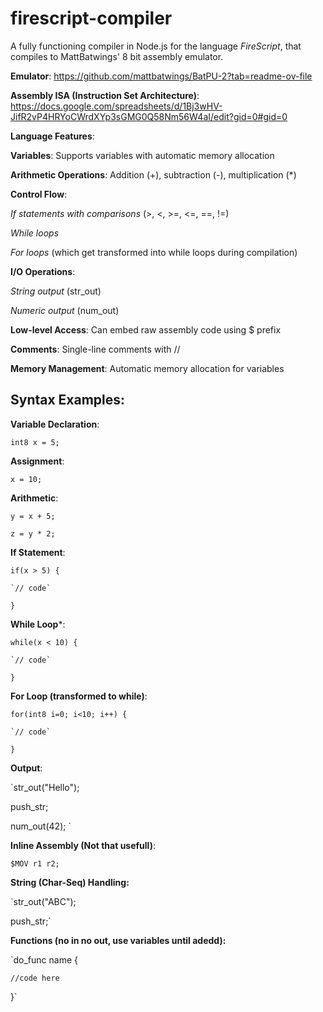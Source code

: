 # firescript-compiler
A fully functioning compiler in Node.js for the language _FireScript_, that compiles to MattBatwings' 8 bit assembly emulator.

**Emulator**: https://github.com/mattbatwings/BatPU-2?tab=readme-ov-file

**Assembly ISA (Instruction Set Architecture)**: https://docs.google.com/spreadsheets/d/1Bj3wHV-JifR2vP4HRYoCWrdXYp3sGMG0Q58Nm56W4aI/edit?gid=0#gid=0



**Language Features**:

**Variables**: Supports variables with automatic memory allocation

**Arithmetic Operations**: Addition (+), subtraction (-), multiplication (*)

**Control Flow**:

  *If statements with comparisons* (>, <, >=, <=, ==, !=)

  *While loops*

  *For loops* (which get transformed into while loops during compilation)

**I/O Operations**:

  *String output* (str_out)

  *Numeric output* (num_out)

**Low-level Access**: Can embed raw assembly code using $ prefix

**Comments**: Single-line comments with //

**Memory Management**: Automatic memory allocation for variables

## Syntax Examples:

**Variable Declaration**:

`int8 x = 5;`

**Assignment**:

`x = 10;`

**Arithmetic**:

`y = x + 5;`

`z = y * 2;`

**If Statement**:

`if(x > 5) {`

    `// code`
    
`}`

**While Loop***:

`while(x < 10) {`

    `// code`
    
`}`

**For Loop (transformed to while)**:

`for(int8 i=0; i<10; i++) {`

    `// code`
    
`}`

**Output**:

`str_out("Hello");

push_str;

num_out(42);
`

**Inline Assembly (Not that usefull)**:

`$MOV r1 r2;`

**String (Char-Seq) Handling:**

`str_out("ABC");

push_str;`

**Functions (no in no out, use variables until adedd):**

`do_func name {

	//code here
 
}`
